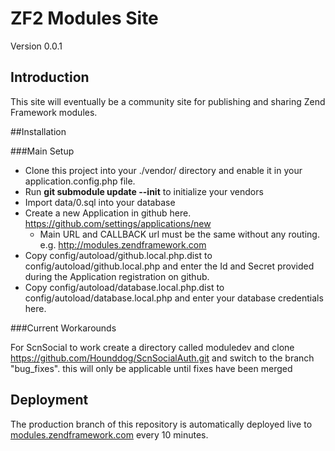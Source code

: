 # ZF2 Modules Site
Version 0.0.1

## Introduction

This site will eventually be a community site for publishing and sharing Zend Framework modules.


##Installation

###Main Setup

 * Clone this project into your ./vendor/ directory and enable it in your application.config.php file.
 * Run **git submodule update --init** to initialize your vendors
 * Import data/0.sql into your database
 * Create a new Application in github here. https://github.com/settings/applications/new
    * Main URL and CALLBACK url must be the same without any routing. e.g. http://modules.zendframework.com
 * Copy config/autoload/github.local.php.dist to config/autoload/github.local.php and enter the Id and Secret provided during the Application registration on github.
 * Copy config/autoload/database.local.php.dist to config/autoload/database.local.php and enter your database credentials here.

###Current Workarounds

  For ScnSocial to work create a directory called moduledev and clone https://github.com/Hounddog/ScnSocialAuth.git
  and switch to the branch "bug_fixes". this will only be applicable until fixes have been merged

## Deployment

The production branch of this repository is automatically deployed live to
[modules.zendframework.com](http://modules.zendframework.com/) every 10
minutes.


